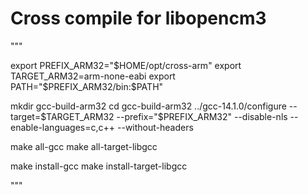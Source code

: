# Cross compile for libopencm3 

"""

export PREFIX_ARM32="$HOME/opt/cross-arm"
export TARGET_ARM32=arm-none-eabi
export PATH="$PREFIX_ARM32/bin:$PATH"

mkdir gcc-build-arm32
cd gcc-build-arm32
../gcc-14.1.0/configure --target=$TARGET_ARM32 --prefix="$PREFIX_ARM32" --disable-nls --enable-languages=c,c++ --without-headers

make all-gcc
make all-target-libgcc

make install-gcc
make install-target-libgcc

"""
